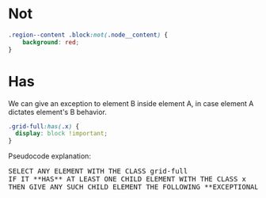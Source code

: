 # Not

```css
.region--content .block:not(.node__content) {
	background: red;
}
```

# Has

We can give an exception to element B inside element A, in case element A dictates element's B behavior.

```css
.grid-full:has(.x) {
  display: block !important;
}
```

Pseudocode explanation:

<pre>
SELECT ANY ELEMENT WITH THE CLASS grid-full
IF IT **HAS** AT LEAST ONE CHILD ELEMENT WITH THE CLASS x
THEN GIVE ANY SUCH CHILD ELEMENT THE FOLLOWING **EXCEPTIONAL** CSS DIRECTIVES
</pre>
